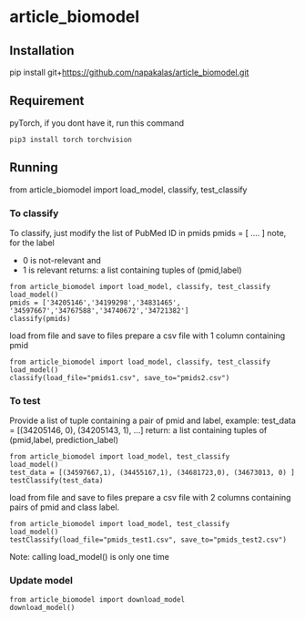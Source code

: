 # article_biomodel

## Installation
pip install git+https://github.com/napakalas/article_biomodel.git

## Requirement
pyTorch, if you dont have it, run this command
  ```
  pip3 install torch torchvision
  ```

## Running
from article_biomodel import load_model, classify, test_classify

### To classify
To classify, just modify the list of PubMed ID in pmids
pmids = [ .... ] note, for the label
  * 0 is not-relevant and
  * 1 is relevant
returns: a list containing tuples of (pmid,label)
  ```
  from article_biomodel import load_model, classify, test_classify
  load_model()
  pmids = ['34205146','34199298','34831465', '34597667','34767588','34740672','34721382']
  classify(pmids)
  ```
  load from file and save to files
  prepare a csv file with 1 column containing pmid
  ```
  from article_biomodel import load_model, classify, test_classify
  load_model()
  classify(load_file="pmids1.csv", save_to="pmids2.csv")
  ```
  
### To test
Provide a list of tuple containing a pair of pmid and label, example:
test_data = [(34205146, 0), (34205143, 1), ...]
return: a list containing tuples of (pmid,label, prediction_label)
  ```
  from article_biomodel import load_model, test_classify
  load_model()
  test_data = [(34597667,1), (34455167,1), (34681723,0), (34673013, 0) ]
  testClassify(test_data)
  ```
  load from file and save to files
  prepare a csv file with 2 columns containing pairs of pmid and class label.
  ```
  from article_biomodel import load_model, test_classify
  load_model()
  testClassify(load_file="pmids_test1.csv", save_to="pmids_test2.csv")
  ```
  
Note: calling load_model() is only one time

### Update model
  ```
  from article_biomodel import download_model
  download_model()
  ```
  
